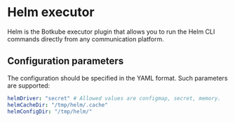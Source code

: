 # Helm executor

Helm is the Botkube executor plugin that allows you to run the Helm CLI commands directly from any communication platform.

## Configuration parameters

The configuration should be specified in the YAML format. Such parameters are supported:

```yaml
helmDriver: "secret" # Allowed values are configmap, secret, memory.
helmCacheDir: "/tmp/helm/.cache"
helmConfigDir: "/tmp/helm/"
```
